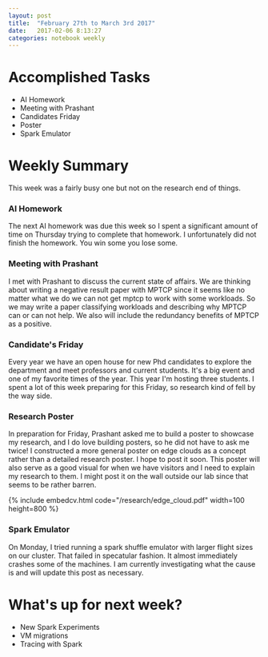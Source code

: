 ```yaml
---
layout: post
title:  "February 27th to March 3rd 2017"
date:   2017-02-06 8:13:27
categories: notebook weekly
---
```


# Accomplished Tasks
- AI Homework
- Meeting with Prashant
- Candidates Friday
- Poster
- Spark Emulator

# Weekly Summary

This week was a fairly busy one but not on the research end of things.

### AI Homework

The next AI homework was due this week so I spent a significant amount of time on Thursday trying to complete that homework. I unfortunately did not finish the homework. You win some you lose some.

### Meeting with Prashant 

I met with Prashant to discuss the current state of affairs. We are thinking about writing a negative result paper with MPTCP since it seems like no matter what we do we can not get mptcp to work with some workloads. So we may write a paper classifying workloads and describing why MPTCP can or can not help. We also will include the redundancy benefits of MPTCP as a positive. 

### Candidate's Friday

Every year we have an open house for new Phd candidates to explore the department and meet professors and current students. It's a big event and one of my favorite times of the year. This year I'm hosting three students. I spent a lot of this week preparing for this Friday, so research kind of fell by the way side.

### Research Poster

 In preparation for Friday, Prashant asked me to build a poster to showcase my research, and I do love building posters, so he did not have to ask me twice! I constructed a more general poster on edge clouds as a concept rather than a detailed research poster. I hope to post it soon. This poster will also serve as a good visual for when we have visitors and I need to explain my research to them. I might post it on the wall outside our lab since that seems to be rather barren.

 {% include embedcv.html code="/research/edge_cloud.pdf" width=100 height=800 %}

 ### Spark Emulator 

 On Monday, I tried running a spark shuffle emulator with larger flight sizes on our cluster. That failed in specatular fashion. It almost immediately crashes some of the machines. I am currently investigating what the cause is and will update this post as necessary.


# What's up for next week?
- New Spark Experiments
- VM migrations
- Tracing with Spark